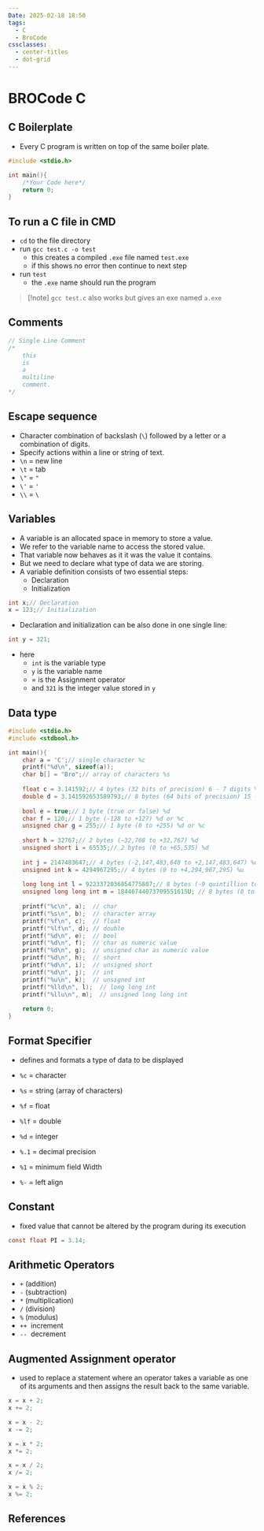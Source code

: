 ```yaml
---
Date: 2025-02-18 18:50
tags:
  - C
  - BroCode
cssclasses:
  - center-titles
  - dot-grid
---
```

# BROCode C
## C Boilerplate
- Every C program is written on top of the same boiler plate.
```C
#include <stdio.h>

int main(){
	/*Your Code here*/
	return 0;
}
```
## To run a C file in CMD
- `cd` to the file directory
- run `gcc test.c -o test`
	- this creates a compiled `.exe` file named `test.exe`
	- if this shows no error then continue to next step
- run `test`
	- the `.exe` name should run the program

>[!note] `gcc test.c` also works but gives an exe named `a.exe`

## Comments
```C
// Single Line Comment
/*
	this
	is 
	a
	multiline
	comment.
*/
```
## Escape sequence
- Character combination of backslash (`\`) followed by a letter or a combination of digits.
- Specify actions within a line or string of text.
- `\n` = new line
- `\t` = tab
- `\"` = `"`
- `\'` = `'`
- `\\` = `\`

## Variables
- A variable is an allocated space in memory to store a value.
- We refer to the variable name to access the stored value.
- That variable now behaves as it it was the value it contains.
- But we need to declare what type of data we are storing.
- A variable definition consists of two essential steps:
	- Declaration
	- Initialization
```C
int x;// Declaration
x = 123;// Initialization
```
- Declaration and initialization can be also done in one single line:
```C
int y = 321;
```
- here
	- `int` is the variable type
	- `y` is the variable name
	- = is the Assignment operator
	- and `321` is the integer value stored in `y`

## Data type
```C
#include <stdio.h>
#include <stdbool.h>

int main(){
    char a = 'C';// single character %c
    printf("%d\n", sizeof(a));
    char b[] = "Bro";// array of characters %s
  
    float c = 3.141592;// 4 bytes (32 bits of precision) 6 - 7 digits %f
    double d = 3.141592653589793;// 8 bytes (64 bits of precision) 15 - 16 digits %lf
  
    bool e = true;// 1 byte (true or false) %d
    char f = 120;// 1 byte (-128 to +127) %d or %c
    unsigned char g = 255;// 1 byte (0 to +255) %d or %c
  
    short h = 32767;// 2 bytes (−32,768 to +32,767) %d
    unsigned short i = 65535;// 2 bytes (0 to +65,535) %d
  
    int j = 2147483647;// 4 bytes (-2,147,483,648 to +2,147,483,647) %d
    unsigned int k = 4294967295;// 4 bytes (0 to +4,294,967,295) %u
  
    long long int l = 9223372036854775807;// 8 bytes (-9 quintillion to +9 quintillion) %lld
    unsigned long long int m = 18446744073709551615U; // 8 bytes (0 to +18 quintillion) %llu
  
    printf("%c\n", a);  // char
    printf("%s\n", b);  // character array
    printf("%f\n", c);  // float
    printf("%lf\n", d); // double
    printf("%d\n", e);  // bool
    printf("%d\n", f);  // char as numeric value
    printf("%d\n", g);  // unsigned char as numeric value
    printf("%d\n", h);  // short
    printf("%d\n", i);  // unsigned short
    printf("%d\n", j);  // int
    printf("%u\n", k);  // unsigned int
    printf("%lld\n", l);  // long long int
    printf("%llu\n", m);  // unsigned long long int
  
    return 0;
}
```

## Format Specifier
- defines and formats a type of data to be displayed
- `%c` = character
- `%s` = string (array of characters)
- `%f` = float
- `%lf` = double
- `%d` = integer

- `%.1` = decimal precision
- `%1` = minimum field Width
- `%-` = left align

## Constant
- fixed value that cannot be altered by the program during its execution
```C
const float PI = 3.14;
```

## Arithmetic Operators
- `+` (addition)
- `-` (subtraction)
- `*` (multiplication)
- `/` (division)
- `%` (modulus)
- `++`  increment
- `--`  decrement

## Augmented Assignment operator

- used to replace a statement where an operator takes a variable as one of its arguments and then assigns the result back to the same variable.
```C
x = x + 2;
x += 2;

x = x - 2;
x -= 2;

x = x * 2;
x *= 2;

x = x / 2;
x /= 2;

x = x % 2;
x %= 2;
```






## References